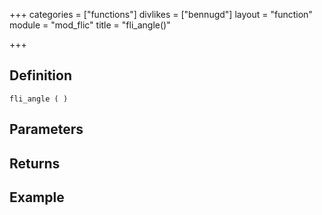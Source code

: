 +++
categories = ["functions"]
divlikes = ["bennugd"]
layout = "function"
module = "mod_flic"
title = "fli_angle()"

+++

## Definition

    fli_angle ( )

## Parameters

## Returns

## Example
